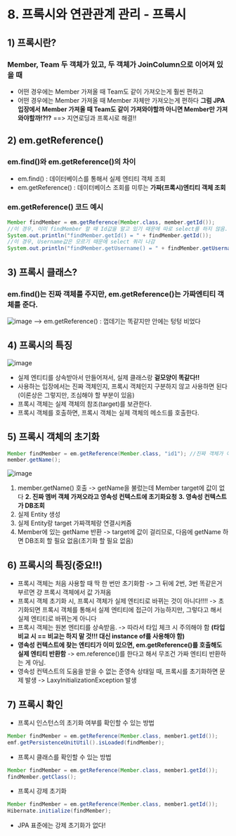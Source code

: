 # 8. 프록시와 연관관계 관리 - 프록시
## 1) 프록시란?
### Member, Team 두 객체가 있고, 두 객체가 JoinColumn으로 이어져 있을 때
- 어떤 경우에는 Member 가져올 때 Team도 같이 가져오는게 훨씬 편하고
- 어떤 경우에는 Member 가져올 때 Member 자체만 가져오는게 편하다
**그럼 JPA입장에서 Member 가져올 때 Team도 같이 가져와야할까 아니면 Member만 가져와야할까!?!?**
==> 지연로딩과 프록시로 해결!!

## 2) em.getReference()
### em.find()와 em.getReference()의 차이
- em.find() : 데이터베이스를 통해서 실제 엔티티 객체 조회
- em.getReference() : 데이터베이스 조회를 미루는 **가짜(프록시)엔티티 객체 조회**

### em.getReference() 코드 예시
```java
Member findMember = em.getReference(Member.class, member.getId());
//이 경우, 이미 findMember 할 때 Id값을 알고 있기 때문에 따로 select를 하지 않음.
System.out.println("findMember.getId() = " + findMember.getId());
//이 경우, Username값은 모르기 때문에 select 쿼리 나감
System.out.println("findMember.getUsername() = " + findMember.getUsername());
```

## 3) 프록시 클래스?
### em.find()는 진짜 객체를 주지만, em.getReference()는 가짜엔티티 객체를 준다.
![image](https://user-images.githubusercontent.com/52986346/147637685-450b3039-134a-4896-af57-722850a016d5.png)
--> em.getReference() : 껍데기는 똑같지만 안에는 텅텅 비었다

## 4) 프록시의 특징
![image](https://user-images.githubusercontent.com/52986346/147637918-3116fd1c-70b1-424d-b6fc-4202f32d240d.png)
- 실제 엔티티를 상속받아서 만들어져서, 실제 클래스랑 **겉모양이 똑같다!!**
- 사용하는 입장에서는 진짜 객체인지, 프록시 객체인지 구분하지 않고 사용하면 된다(이론상은 그렇지만, 조심해야 할 부분이 있음)
- 프록시 객체는 실제 객체의 참조(target)를 보관한다.
- 프록시 객체를 호출하면, 프록시 객체는 실제 객체의 메소드를 호출한다.

## 5) 프록시 객체의 초기화
```java
Member findMember = em.getReference(Member.class, "id1"); //진짜 객체가 아닌 프록시 객체를 가져오게 됨
member.getName();
```
![image](https://user-images.githubusercontent.com/52986346/147637955-953864b1-6741-4af4-8486-a95fe737f926.png)
1. member.getName() 호출
-> getName을 불렀는데 Member target에 값이 없다
**2. 진짜 멤버 객체 가져오라고 영속성 컨텍스트에 초기화요청**
**3. 영속성 컨텍스트가 DB조회**
4. 실제 Entity 생성
5. 실제 Entity랑 target 가짜객체랑 연결시켜줌
6. Member에 있는 getName 반환
-> target에 값이 걸리므로, 다음에 getName 하면 DB조회 할 필요 없음(초기화 할 필요 없음)

## 6) 프록시의 특징(중요!!)
- 프록시 객체는 처음 사용할 때 딱 한 번만 초기화함
  -> 그 뒤에 2번, 3번 똑같은거 부르면 걍 프록시 객체에서 값 가져옴
- 프록시 객체 초기화 시, 프록시 객체가 실제 엔티티로 바뀌는 것이 아니다!!!!
  -> 초기화되면 프록시 객체를 통해서 실제 엔티티에 접근이 가능하지만, 그렇다고 해서 실제 엔티티로 바뀌는게 아니다
- 프록시 객체는 원본 엔티티를 상속받음.
  -> 따라서 타입 체크 시 주의해야 함 **(타입 비교 시 == 비교는 하지 말 것!!! 대신 instance of를 사용해야 함)**
- **영속성 컨텍스트에 찾는 엔티티가 이미 있으면, em.getReference()를 호출해도 실제 엔티티 반환함**
  -> em.reference()를 한다고 해서 무조건 가짜 엔티티 반환하는 게 아님.
- 영속성 컨텍스트의 도움을 받을 수 없는 준영속 상태일 때, 프록시를 초기화하면 문제 발생
  -> LaxyInitializationException 발생
  
## 7) 프록시 확인
- 프록시 인스턴스의 초기화 여부를 확인할 수 있는 방법
```java
Member findMember = em.getReference(Member.class, member1.getId());
emf.getPersistenceUnitUtil().isLoaded(findMember);
```
- 프록시 클래스를 확인할 수 있는 방법
```java
Member findMember = em.getReference(Member.class, member1.getId());
findMember.getClass();
```
- 프록시 강제 초기화
```java
Member findMember = em.getReference(Member.class, member1.getId());
Hibernate.initialize(findMember);
```
- JPA 표준에는 강제 초기화가 없다!
